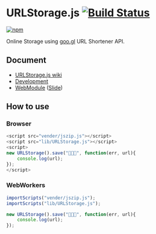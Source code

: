 # URLStorage.js [![Build Status](https://api.travis-ci.org/legokichi/URLStorage.js.png)](http://travis-ci.org/legokichi/URLStorage.js)

[![npm](https://nodei.co/npm/legokichi.urlstorage.js.png?downloads=true&stars=true)](https://nodei.co/npm/legokichi.urlstorage.js/)

Online Storage using [goo.gl](http://goo.gl/) URL Shortener API.

## Document

- [URLStorage.js wiki](https://github.com/legokichi/URLStorage.js/wiki/URLStorage)
- [Development](https://github.com/uupaa/WebModule/wiki/Development)
- [WebModule](https://github.com/uupaa/WebModule) ([Slide](http://uupaa.github.io/Slide/slide/WebModule/index.html))


## How to use

### Browser

```js
<script src="vender/jszip.js"></script>
<script src="lib/URLStorage.js"></script>
<script>
new URLStorage().save("🍣🍣🍣", function(err, url){
    console.log(url);
});
</script>
```

### WebWorkers

```js
importScripts("vender/jszip.js");
importScripts("lib/URLStorage.js");

new URLStorage().save("🍣🍣🍣", function(err, url){
    console.log(url);
});
```
